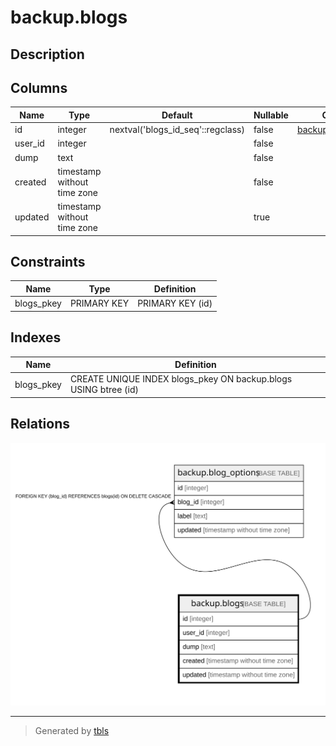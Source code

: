 # backup.blogs

## Description

## Columns

| Name    | Type                        | Default                           | Nullable | Children                                      |
| ------- | --------------------------- | --------------------------------- | -------- | --------------------------------------------- |
| id      | integer                     | nextval('blogs_id_seq'::regclass) | false    | [backup.blog_options](backup.blog_options.md) |
| user_id | integer                     |                                   | false    |                                               |
| dump    | text                        |                                   | false    |                                               |
| created | timestamp without time zone |                                   | false    |                                               |
| updated | timestamp without time zone |                                   | true     |                                               |

## Constraints

| Name       | Type        | Definition       |
| ---------- | ----------- | ---------------- |
| blogs_pkey | PRIMARY KEY | PRIMARY KEY (id) |

## Indexes

| Name       | Definition                                                      |
| ---------- | --------------------------------------------------------------- |
| blogs_pkey | CREATE UNIQUE INDEX blogs_pkey ON backup.blogs USING btree (id) |

## Relations

![er](backup.blogs.svg)

---

> Generated by [tbls](https://github.com/k1LoW/tbls)
